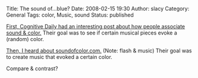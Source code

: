 Title: The sound of...blue?
Date: 2008-02-15 19:30
Author: slacy
Category: General
Tags: color, Music, sound
Status: published

[First, Cognitive Daily had an interesting post about how people
associate sound &
color.](http://scienceblogs.com/cognitivedaily/2008/02/casual_fridays_music_reliably.php)
Their goal was to see if certain musical pieces evoke a (random) color.

[Then, I heard about soundofcolor.com.](http://www.soundofcolor.com/)
(Note: flash & music) Their goal was to create music that evoked a
certain color.

Compare & contrast?
